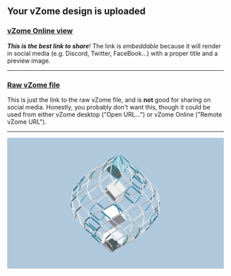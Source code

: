 ## Your vZome design is uploaded

### [vZome Online view][embed]

***This is the best link to share***!  The link is *embeddable* because it will render in social media (e.g. Discord, Twitter, FaceBook...) with a proper title and a preview image.

---

### [Raw vZome file][raw]

This is just the link to the raw vZome file, and is **not** good for
sharing on social media.
Honestly, you probably don't want this, though it could be used from either
vZome desktop ("Open URL...") or vZome Online ("Remote vZome URL").

---

![Image](<4-cubes-12-zones.png>)


[embed]: <https://vzome.com/app/embed.py?url=https://raw.githubusercontent.com/John-Kostick/vzome-sharing/main/2021/09/07/13-55-47-4-cubes-12-zones/4-cubes-12-zones.vZome>
[raw]: <https://raw.githubusercontent.com/John-Kostick/vzome-sharing/main/2021/09/07/13-55-47-4-cubes-12-zones/4-cubes-12-zones.vZome>
